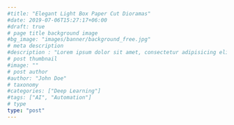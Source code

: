 ```yaml
---
#title: "Elegant Light Box Paper Cut Dioramas"
#date: 2019-07-06T15:27:17+06:00
#draft: true
# page title background image
#bg_image: "images/banner/background_free.jpg"
# meta description
#description : "Lorem ipsum dolor sit amet, consectetur adipisicing elit, sed do eiusmod tempor incididunt ut labore. dolore magna aliqua. Ut enim ad minim veniam, quis nostrud."
# post thumbnail
#image: ""
# post author
#author: "John Doe"
# taxonomy
#categories: ["Deep Learning"]
#tags: ["AI", "Automation"]
# type
type: "post"
---
```


